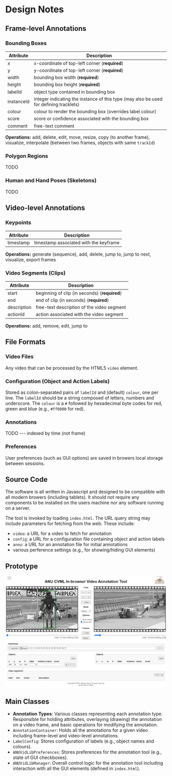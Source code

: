 # Design Notes

## Frame-level Annotations

### Bounding Boxes

| Attribute | Description |
|-----------|-------------|
| x         | x-coordinate of top-left corner (**required**) |
| y         | y-coordinate of top-left corner (**required**) |
| width     | bounding box width (**required**) |
| height    | bounding box height (**required**) |
| labelId   | object type contained in bounding box |
| instanceId | integer indicating the instance of this type (may also be used for defining tracklets) |
| colour    | colour to render the bounding box (overrides label colour) |
| score     | score or confidence associated with the bounding box |
| comment   | free-text comment |

**Operations:** add, delete, edit, move, resize, copy (to another frame), visualize, interpolate (between two frames, objects with same `trackId`)

### Polygon Regions

TODO

### Human and Hand Poses (Skeletons)

TODO

## Video-level Annotations

### Keypoints

| Attribute | Description |
|-----------|-------------|
| timestamp | timestamp associated with the keyframe |

**Operations:** generate (sequence), add, delete, jump to, jump to next, visualize, export frames

### Video Segments (Clips)

| Attribute | Description |
|-----------|-------------|
| start     | beginning of clip (in seconds) (**required**) |
| end       | end of clip (in seconds) (**required**) |
| description | free-text description of the video segment |
| actionId  | action associated with the video segment |

**Operations:** add, remove, edit, jump to

## File Formats

### Video Files

Any video that can be processed by the HTML5 `video` element.

### Configuration (Object and Action Labels)

Stored as colon-separated pairs of `labelId` and (default) `colour`, one per line.
The `labelId` should be a string composed of letters, numbers and underscore.
The `colour` is a `#` followed by hexadecimal byte codes for red, green and blue (e.g., `#ff0000` for red).

### Annotations

TODO --- indexed by time (not frame)

### Preferences

User preferences (such as GUI options) are saved in browers local storage between sessions.

## Source Code

The software is all written in Javascript and designed to be compatible with all modern browers (including tablets).
It should not require any components to be installed on the users machine nor any software running on a server.

The tool is invoked by loading `index.html`. The URL query string may include parameters for fetching from the web. These include:
* `video`: a URL for a video to fetch for annotation
* `config`: a URL for a configuration file containing object and action labels
* `anno`: a URL for an annotation file for initial annotations
* various perference settings (e.g., for showing/hiding GUI elements)

## Prototype

![prototype](prototype.png)

## Main Classes

* **Annotation Types**: Various classes representing each annotation type. Responsible for holding attributes, overlaying (drawing) the annotation on a video frame, and basic operations for modifying the annotation.
* `AnnotationContainer`: Holds all the annotations for a given video including frame-level and video-level annotations. 
* `LabelConfig`: Stores configuration of labels (e.g., object names and colours).
* `ANUVidLibPreferences`: Stores preferences for the annotation tool (e.g., state of GUI checkboxes).
* `ANUVidLibManager`: Overall control logic for the annotation tool including interaction with all the GUI elements (defined in `index.html`).




